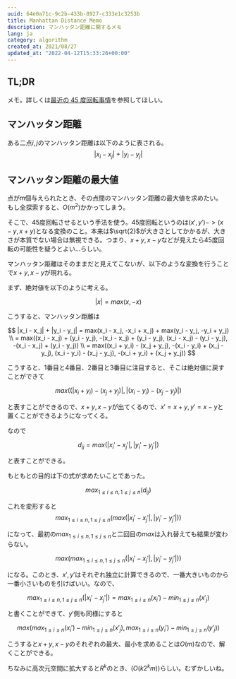 ```yaml
---
uuid: 64e0a71c-9c2b-433b-8927-c333e1c3253b
title: Manhattan Distance Memo
description: マンハッタン距離に関するメモ
lang: ja
category: algorithm
created_at: 2021/08/27
updated_at: "2022-04-12T15:33:26+00:00"
---
```


## TL;DR

メモ。詳しくは[最近の 45 度回転事情](https://kagamiz.hatenablog.com/entry/2014/12/21/213931)を参照してほしい。

## マンハッタン距離

ある二点$i, j$のマンハッタン距離は以下のように表される。
$$|x_i - x_j| + |y_i - y_j|$$

## マンハッタン距離の最大値

点がm個与えられたとき、その点間のマンハッタン距離の最大値を求めたい。
もし全探索すると、$O(m^2)$かかってしまう。

そこで、45度回転させるという手法を使う。45度回転というのは$(x', y') -> (x - y, x + y)$となる変換のこと。本来は$\sqrt{2}$が大きさとしてかかるが、大きさが本質でない場合は無視できる。つまり、$x+y, x-y$などが見えたら45度回転の可能性を疑うとよい...らしい。

マンハッタン距離はそのままだと見えてこないが、以下のような変換を行うことで$x+y, x-y$が現れる。

まず、絶対値を以下のように考える。

$$|x| = max(x, -x)$$

こうすると、マンハッタン距離は

$$
|x_i - x_j| + |y_i - y_j| = max(x_i - x_j, -x_i + x_j) + max(y_i - y_j, -y_i + y_j) \\
= max((x_i - x_j) + (y_i - y_j), -(x_i - x_j) + (y_i - y_j), (x_i - x_j) - (y_i - y_j), -(x_i - x_j) + (y_i - y_j)) \\
= max((x_i + y_i) - (x_j + y_j), -(x_i - y_i) + (x_j - y_j), (x_i - y_i) - (x_j - y_j), -(x_i + y_i) + (x_j + y_j))
$$

こうすると、1番目と4番目、2番目と3番目に注目すると、そこは絶対値に戻すことができて

$$
max((|x_i + y_i) - (x_j + y_j)|, |(x_i - y_i) - (x_j - y_j)|)
$$

と表すことができるので、$x + y, x - y$が出てくるので、$x' = x + y, y' = x - y$と置くことができるようになってくる。

なので

$$
d_{ij} = max(|x_i' - x_j'|, |y_i' - y_j'|)
$$

と表すことができる。

もともとの目的は下の式が求めたいことであった。

$$
max_{1\leq i\leq n,1\leq j \leq n}(d_{ij})
$$

これを変形すると
$$
max_{1\leq i\leq n,1\leq j \leq n}(max(|x_i' - x_j'|, |y_i' - y_j'|))
$$

になって、最初の$max_{1\leq i\leq n,1\leq j \leq n}$と二回目の$max$は入れ替えても結果が変わらない。

$$
max(max_{1\leq i\leq n,1\leq j \leq n}(|x_i' - x_j'|, |y_i' - y_j'|))
$$

になる。このとき、$x', y'$はそれぞれ独立に計算できるので、一番大きいものから一番小さいものを引けばいい。なので、

$$
max_{1\leq i\leq n,1\leq j \leq n}(|x_i' - x_j'|) = max_{1\leq i \leq n}(x_i') - min_{1\leq j \leq n}(x'_j)
$$

と書くことができて、$y'$側も同様にすると

$$
max(max_{1\leq i \leq n}(x_i') - min_{1\leq j \leq n}(x'_j), max_{1\leq i \leq n}(y_i') - min_{1\leq j \leq n}(y'_j))
$$

こうすると$x+y, x-y$のそれぞれの最大、最小を求めることは$O(m)$なので、解くことができる。

ちなみに高次元空間に拡大すると$R^k$のとき、$(O(k2^km))$らしい。むずかしいね。
